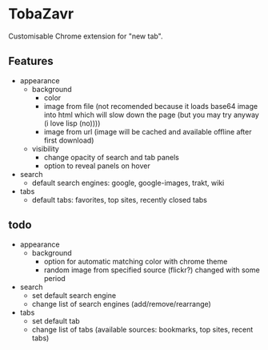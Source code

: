 # TobaZavr
Customisable Chrome extension for "new tab".

## Features

- appearance
    - background
        - color
        - image from file (not recomended because it loads base64 image into html which will slow down the page (but you may try anyway (i love lisp (no))))
        - image from url (image will be cached and available offline after first download)
    - visibility
        - change opacity of search and tab panels
        - option to reveal panels on hover
- search
    - default search engines: google, google-images, trakt, wiki
- tabs
    - default tabs: favorites, top sites, recently closed tabs


## todo

- appearance
    - background
        - option for automatic matching color with chrome theme
        - random image from specified source (flickr?) changed with some period
- search
    - set default search engine
    - change list of search engines (add/remove/rearrange)
- tabs
    - set default tab
    - change list of tabs (available sources: bookmarks, top sites, recent tabs)
